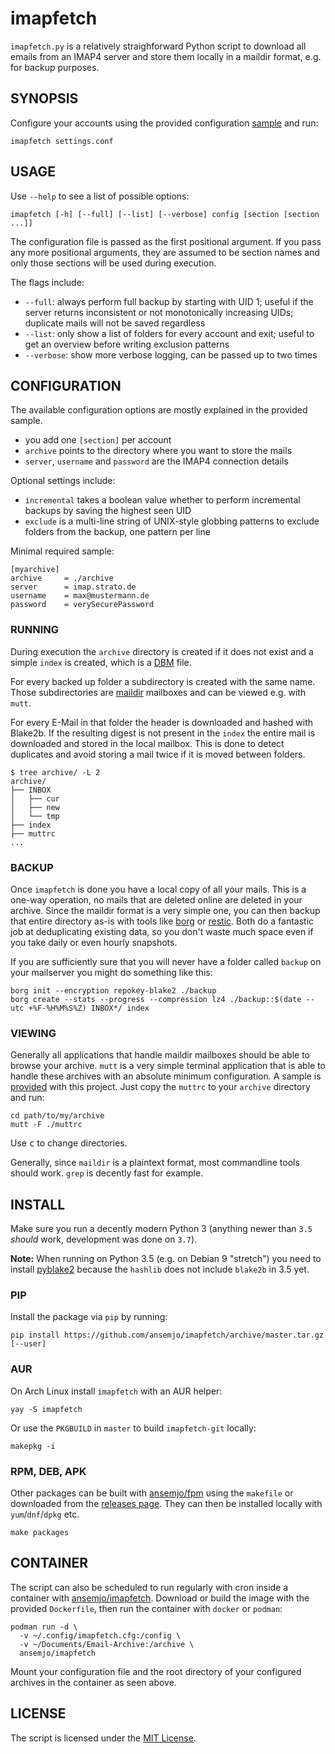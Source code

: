# imapfetch

`imapfetch.py` is a relatively straighforward Python script to download all emails from an IMAP4
server and store them locally in a maildir format, e.g. for backup purposes.

## SYNOPSIS

Configure your accounts using the provided configuration [sample](assets/settings.conf.sample) and
run:

    imapfetch settings.conf

## USAGE

Use `--help` to see a list of possible options:

    imapfetch [-h] [--full] [--list] [--verbose] config [section [section ...]]

The configuration file is passed as the first positional argument. If you pass any more positional
arguments, they are assumed to be section names and only those sections will be used during
execution.

The flags include:

- `--full`: always perform full backup by starting with UID 1; useful if the server returns
  inconsistent or not monotonically increasing UIDs; duplicate mails will not be saved regardless
- `--list`: only show a list of folders for every account and exit; useful to get an overview before
  writing exclusion patterns
- `--verbose`: show more verbose logging, can be passed up to two times

## CONFIGURATION

The available configuration options are mostly explained in the provided sample.

- you add one `[section]` per account
- `archive` points to the directory where you want to store the mails
- `server`, `username` and `password` are the IMAP4 connection details

Optional settings include:

- `incremental` takes a boolean value whether to perform incremental backups by saving the highest
  seen UID
- `exclude` is a multi-line string of UNIX-style globbing patterns to exclude folders from the
  backup, one pattern per line

Minimal required sample:

    [myarchive]
    archive     = ./archive
    server      = imap.strato.de
    username    = max@mustermann.de
    password    = verySecurePassword

### RUNNING

During execution the `archive` directory is created if it does not exist and a simple `index` is
created, which is a [DBM](https://www.gnu.org/software/gdbm/) file.

For every backed up folder a subdirectory is created with the same name. Those subdirectories are
[maildir](http://www.qmail.org/man/man5/maildir.html) mailboxes and can be viewed e.g. with `mutt`.

For every E-Mail in that folder the header is downloaded and hashed with Blake2b. If the resulting
digest is not present in the `index` the entire mail is downloaded and stored in the local mailbox.
This is done to detect duplicates and avoid storing a mail twice if it is moved between folders.

    $ tree archive/ -L 2
    archive/
    ├── INBOX
    │   ├── cur
    │   ├── new
    │   └── tmp
    ├── index
    ├── muttrc
    ...

### BACKUP

Once `imapfetch` is done you have a local copy of all your mails. This is a one-way operation, no
mails that are deleted online are deleted in your archive. Since the maildir format is a very simple
one, you can then backup that entire directory as-is with tools like
[borg](https://www.borgbackup.org/) or [restic](https://restic.net/). Both do a fantastic job at
deduplicating existing data, so you don't waste much space even if you take daily or even hourly
snapshots.

If you are sufficiently sure that you will never have a folder called `backup` on your mailserver
you might do something like this:

    borg init --encryption repokey-blake2 ./backup
    borg create --stats --progress --compression lz4 ./backup::$(date --utc +%F-%H%M%S%Z) INBOX*/ index

### VIEWING

Generally all applications that handle maildir mailboxes should be able to browse your archive.
`mutt` is a very simple terminal application that is able to handle these archives with an absolute
minimum configuration. A sample is [provided](assets/muttrc) with this project. Just copy the
`muttrc` to your `archive` directory and run:

    cd path/to/my/archive
    mutt -F ./muttrc

Use <kbd>c</kbd> to change directories.

Generally, since `maildir` is a plaintext format, most commandline tools should work. `grep` is
decently fast for example.

## INSTALL

Make sure you run a decently modern Python 3 (anything newer than `3.5` _should_ work, development
was done on `3.7`).

**Note:** When running on Python 3.5 (e.g. on Debian 9 "stretch") you need to install
[pyblake2](https://pypi.org/project/pyblake2/) because the `hashlib` does not include `blake2b` in
3.5 yet.

### PIP

Install the package via `pip` by running:

    pip install https://github.com/ansemjo/imapfetch/archive/master.tar.gz [--user]

### AUR

On Arch Linux install `imapfetch` with an AUR helper:

    yay -S imapfetch

Or use the `PKGBUILD` in `master` to build `imapfetch-git` locally:

    makepkg -i

### RPM, DEB, APK

Other packages can be built with [ansemjo/fpm](https://hub.docker.com/r/ansemjo/fpm/) using the
`makefile` or downloaded from the [releases page](https://github.com/ansemjo/imapfetch/releases).
They can then be installed locally with `yum`/`dnf`/`dpkg` etc.

    make packages

## CONTAINER

The script can also be scheduled to run regularly with cron inside a container with
[ansemjo/imapfetch](https://hub.docker.com/r/ansemjo/imapfetch/). Download or build the image with
the provided `Dockerfile`, then run the container with `docker` or `podman`:

    podman run -d \
      -v ~/.config/imapfetch.cfg:/config \
      -v ~/Documents/Email-Archive:/archive \
      ansemjo/imapfetch

Mount your configuration file and the root directory of your configured archives in the container as
seen above.

## LICENSE

The script is licensed under the [MIT License](LICENSE).
